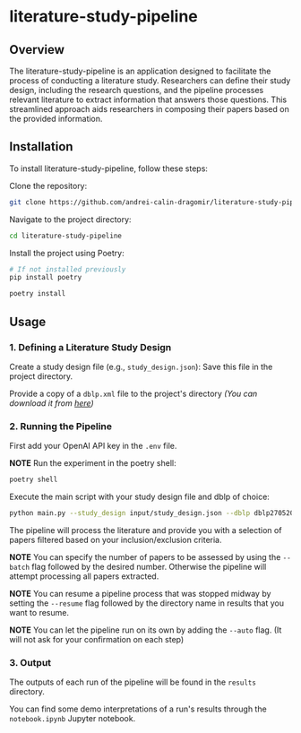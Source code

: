 # literature-study-pipeline
## Overview
The literature-study-pipeline is an application designed to facilitate the process of conducting a literature study. Researchers can define their study design, including the research questions, and the pipeline processes relevant literature to extract information that answers those questions. This streamlined approach aids researchers in composing their papers based on the provided information.

## Installation

To install literature-study-pipeline, follow these steps:

Clone the repository:
```bash
git clone https://github.com/andrei-calin-dragomir/literature-study-pipeline.git
```

Navigate to the project directory:

```bash
cd literature-study-pipeline
```

Install the project using Poetry:
```bash
# If not installed previously
pip install poetry

poetry install
```

## Usage
### 1. Defining a Literature Study Design

Create a study design file (e.g., `study_design.json`):
Save this file in the project directory.

Provide a copy of a `dblp.xml` file to the project's directory
_(You can download it from [here](https://dblp.uni-trier.de/xml/dblp.xml.gz))_

### 2. Running the Pipeline

First add your OpenAI API key in the `.env` file.

**NOTE** Run the experiment in the poetry shell: 
```bash
poetry shell
```

Execute the main script with your study design file and dblp of choice:

```bash
python main.py --study_design input/study_design.json --dblp dblp27052024.xml
```

The pipeline will process the literature and provide you with a selection of papers filtered based on your inclusion/exclusion criteria.

**NOTE** You can specify the number of papers to be assessed by using the `--batch` flag followed by the desired number. Otherwise the pipeline will attempt processing all papers extracted.

**NOTE** You can resume a pipeline process that was stopped midway by setting the `--resume` flag followed by the directory name in results that you want to resume.

**NOTE** You can let the pipeline run on its own by adding the `--auto` flag. (It will not ask for your confirmation on each step)

### 3. Output

The outputs of each run of the pipeline will be found in the `results` directory.

You can find some demo interpretations of a run's results through the `notebook.ipynb` Jupyter notebook.